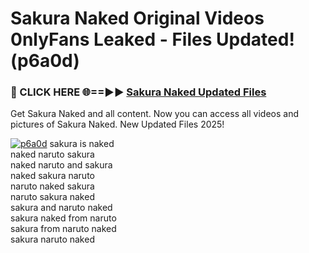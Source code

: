 # Sakura Naked Original Videos 0nlyFans Leaked - Files Updated! (p6a0d)

<h3>🔴 CLICK HERE 🌐==►► <a href="https://tinyurl.com/yckcrads" rel="nofollow">Sakura Naked Updated Files</a></h3>

Get Sakura Naked and all content. Now you can access all videos and pictures of Sakura Naked. New Updated Files 2025!

[![p6a0d](https://i.imgur.com/hpKpOFt.gif)](https://tinyurl.com/yckcrads)
sakura is naked<br>
naked naruto sakura<br>
naked naruto and sakura<br>
naked sakura naruto<br>
naruto naked sakura<br>
naruto sakura naked<br>
sakura and naruto naked<br>
sakura naked from naruto<br>
sakura from naruto naked<br>
sakura naruto naked